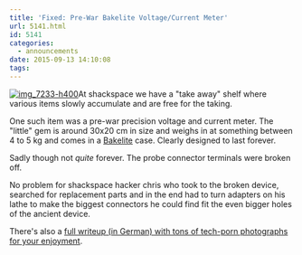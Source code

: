 ```yaml
---
title: 'Fixed: Pre-War Bakelite Voltage/Current Meter'
url: 5141.html
id: 5141
categories:
  - announcements
date: 2015-09-13 14:10:08
tags:
---
```


[![img_7233-h400](https://blog.shackspace.de/wp-content/uploads/2015/09/img_7233-h400.jpg)](https://blog.shackspace.de/projects/chris/bakelit-u-i-meter/)At shackspace we have a "take away" shelf where various items slowly accumulate and are free for the taking.

One such item was a pre-war precision voltage and current meter. The "little" gem is around 30x20 cm in size and weighs in at something between 4 to 5 kg and comes in a [Bakelite](https://en.wikipedia.org/wiki/Bakelite) case. Clearly designed to last forever.

Sadly though not _quite_ forever. The probe connector terminals were broken off.

No problem for shackspace hacker chris who took to the broken device, searched for replacement parts and in the end had to turn adapters on his lathe to make the biggest connectors he could find fit the even bigger holes of the ancient device.

There's also a [full writeup (in German) with tons of tech-porn photographs for your enjoyment](https://blog.shackspace.de/projects/chris/bakelit-u-i-meter/).